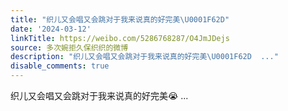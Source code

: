 ```yaml
---
title: "织儿又会唱又会跳对于我来说真的好完美\U0001F62D"
date: '2024-03-12'
linkTitle: https://weibo.com/5286768287/O4JmJDejs
source: 多次婉拒久保织织的微博
description: "织儿又会唱又会跳对于我来说真的好完美\U0001F62D  ..."
disable_comments: true
---
```

织儿又会唱又会跳对于我来说真的好完美😭  ...